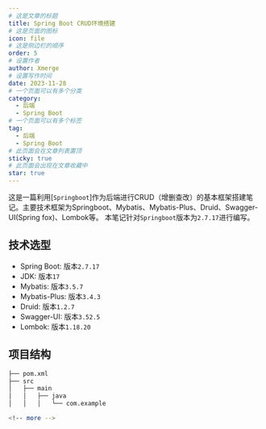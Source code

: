 ```yaml
---
# 这是文章的标题
title: Spring Boot CRUD环境搭建
# 这是页面的图标
icon: file
# 这是侧边栏的顺序
order: 5
# 设置作者
author: Xmerge
# 设置写作时间
date: 2023-11-28
# 一个页面可以有多个分类
category:
  - 后端
  - Spring Boot
# 一个页面可以有多个标签
tag:
  - 后端
  - Spring Boot
# 此页面会在文章列表置顶
sticky: true
# 此页面会出现在文章收藏中
star: true
---
```


这是一篇利用[`Springboot`]作为后端进行CRUD（增删查改）的基本框架搭建笔记。主要技术框架为Springboot、Mybatis、Mybatis-Plus、Druid、Swagger-UI(Spring fox)、Lombok等。
本笔记针对`Springboot`版本为`2.7.17`进行编写。

<!-- more -->

## 技术选型

- Spring Boot: 版本`2.7.17`
- JDK: 版本`17`
- Mybatis: 版本`3.5.7`
- Mybatis-Plus: 版本`3.4.3`
- Druid: 版本`1.2.7`
- Swagger-UI: 版本`3.52.5`
- Lombok: 版本`1.18.20`

## 项目结构

```bash
├── pom.xml
├── src
│   ├── main
│   │   ├── java
│   │   │   └── com.example

<!-- more -->
```
